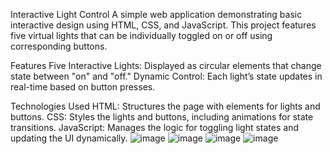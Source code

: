 Interactive Light Control
A simple web application demonstrating basic interactive design using HTML, CSS, and JavaScript. This project features five virtual lights that can be individually toggled on or off using corresponding buttons.

Features
Five Interactive Lights: Displayed as circular elements that change state between "on" and "off."
Dynamic Control: Each light’s state updates in real-time based on button presses.

Technologies Used
HTML: Structures the page with elements for lights and buttons.
CSS: Styles the lights and buttons, including animations for state transitions.
JavaScript: Manages the logic for toggling light states and updating the UI dynamically.
![image](https://github.com/user-attachments/assets/e5db4d98-f4a9-4e35-a5e3-4d0fb208787e)
![image](https://github.com/user-attachments/assets/95d76860-6164-4526-a6e2-78f47517a332)
![image](https://github.com/user-attachments/assets/7b5ebb80-9e86-4b26-9c2e-c3cb9b9506e9)
![image](https://github.com/user-attachments/assets/000ac411-e6a9-438d-a70f-db92e194057b)


